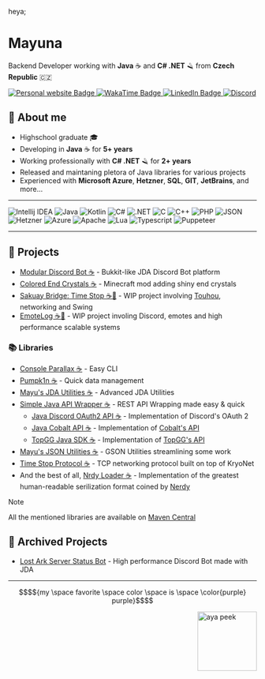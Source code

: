 heya;
# Mayuna
Backend Developer working with **Java** ☕ and **C# .NET** 🪒 from **Czech Republic** 🇨🇿

<a href="https://mayuna.dev">
    <img src="https://img.shields.io/badge/website-000000?style=for-the-badge&logo=About.me&logoColor=white" alt="Personal website Badge"/>
</a>

<a href="https://wakatime.com/@mayuna">
    <img src="https://img.shields.io/badge/WakaTime-000000?style=for-the-badge&logo=WakaTime&logoColor=white" alt="WakaTime Badge"/>
</a>

<a href="https://www.linkedin.com/in/marek-mayuna-lof/">
    <img src="https://img.shields.io/badge/LinkedIn-0077B5?style=for-the-badge&logo=linkedin&logoColor=white" alt="LinkedIn Badge"/>
</a>

<a href="https://raw.githubusercontent.com/lilmayu/lilmayu/main/discord.md">
    <img src="https://img.shields.io/badge/Discord-5865F2?style=for-the-badge&logo=discord&logoColor=white" alt="Discord"/>
</a>

## 💬 About me
- Highschool graduate 🎓
- Developing in **Java** ☕ for **5+ years**
- Working professionally with **C# .NET** 🪒 for **2+ years**
- Released and maintaning pletora of Java libraries for various projects
- Experienced with **Microsoft Azure**, **Hetzner**, **SQL**, **GIT**, **JetBrains**, and more...

----

![Intellij IDEA](https://img.shields.io/badge/IntelliJ_IDEA-000000.svg?style=for-the-badge&logo=intellij-idea&logoColor=white)
![Java](https://img.shields.io/badge/Java-ED8B00?style=for-the-badge&logo=openjdk&logoColor=white)
![Kotlin](https://img.shields.io/badge/Kotlin-B125EA?style=for-the-badge&logo=kotlin&logoColor=white)
![C#](https://img.shields.io/badge/C%23-239120?style=for-the-badge&logo=csharp&logoColor=white)
![.NET](https://img.shields.io/badge/.NET-512BD4?style=for-the-badge&logo=dotnet&logoColor=white)
![C](https://img.shields.io/badge/C-00599C?style=for-the-badge&logo=c&logoColor=white)
![C++](https://img.shields.io/badge/C%2B%2B-00599C?style=for-the-badge&logo=c%2B%2B&logoColor=white)
![PHP](https://img.shields.io/badge/PHP-777BB4?style=for-the-badge&logo=php&logoColor=white)
![JSON](https://img.shields.io/badge/json-5E5C5C?style=for-the-badge&logo=json&logoColor=white)
![Hetzner](https://img.shields.io/badge/Hetzner-D50C2D?style=for-the-badge&logo=hetzner&logoColor=white)
![Azure](https://img.shields.io/badge/microsoft%20azure-0089D6?style=for-the-badge&logo=microsoft-azure&logoColor=white)
![Apache](https://img.shields.io/badge/Apache-D22128?style=for-the-badge&logo=Apache&logoColor=white)
![Lua](https://img.shields.io/badge/Lua-2C2D72?style=for-the-badge&logo=lua&logoColor=white)
![Typescript](https://img.shields.io/badge/TypeScript-007ACC?style=for-the-badge&logo=typescript&logoColor=white)
![Puppeteer](https://img.shields.io/badge/Puppeteer-40B5A4?style=for-the-badge&logo=Puppeteer&logoColor=white)

----

## 🚧 Projects
- [Modular Discord Bot ☕](https://github.com/lilmayu/ModularDiscordBot) - Bukkit-like JDA Discord Bot platform
- [Colored End Crystals ☕](https://www.curseforge.com/minecraft/mc-mods/colored-end-crystals) - Minecraft mod adding shiny end crystals
- [Sakuay Bridge: Time Stop ☕🚧](https://github.com/lilmayu/sakuya-bridge-time-stop) - WIP project involving [Touhou](https://cs.wikipedia.org/wiki/Touhou_Project), networking and Swing
- [EmoteLog ☕🚧](https://github.com/mrwake-dev/emotelog) - WIP project involing Discord, emotes and high performance scalable systems

### 📚 Libraries
- [Console Parallax ☕](https://github.com/lilmayu/console-parallax) - Easy CLI
- [Pumpk1n ☕](https://github.com/lilmayu/Pumpk1n) - Quick data management
- [Mayu's JDA Utilities ☕](https://github.com/lilmayu/MayusJDAUtilities) - Advanced JDA Utilities
- [Simple Java API Wrapper ☕](https://github.com/lilmayu/SimpleJavaAPIWrapper) - REST API Wrapping made easy & quick
  - [Java Discord OAuth2 API ☕](https://github.com/lilmayu/java-discord-oauth2-api) - Implementation of Discord's OAuth 2
  - [Java Cobalt API ☕](https://github.com/lilmayu/java-cobalt-api) - Implementation of [Cobalt's API](https://github.com/imputnet/cobalt)
  - [TopGG Java SDK ☕](https://github.com/lilmayu/top-gg-java-sdk) - Implementation of [TopGG's API](https://top.gg)
- [Mayu's JSON Utilities ☕](https://github.com/lilmayu/MayusJsonUtilities) - GSON Utilities streamlining some work
- [Time Stop Protocol ☕](https://github.com/lilmayu/time-stop-protocol) - TCP networking protocol built on top of KryoNet
- And the best of all, [Nrdy Loader ☕](https://github.com/lilmayu/nrdy-loader) - Implementation of the greatest human-readable serilization format coined by [Nerdy](https://github.com/tomasfiala555)

> [!NOTE]  
> All the mentioned libraries are available on [Maven Central](https://mvnrepository.com/artifact/dev.mayuna)

## 🚧 Archived Projects
- [Lost Ark Server Status Bot](https://github.com/lilmayu/lost-ark-server-status-bot) - High performance Discord Bot made with JDA

----
```math
$${my \space favorite \space color \space is \space \color{purple} purple}$$
```
<img align="right" style="width: 3vh;" src="https://i.imgur.com/SxZTn7j.png" alt="aya peek"/>
